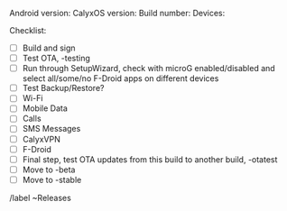 Android version:
CalyxOS version:
Build number:
Devices:

Checklist:
* [ ] Build and sign
* [ ] Test OTA, -testing
* [ ] Run through SetupWizard, check with microG enabled/disabled and select all/some/no F-Droid apps on different devices
* [ ] Test Backup/Restore?
* [ ] Wi-Fi
* [ ] Mobile Data
* [ ] Calls
* [ ] SMS Messages
* [ ] CalyxVPN
* [ ] F-Droid
* [ ] Final step, test OTA updates from this build to another build, -otatest
* [ ] Move to -beta
* [ ] Move to -stable

/label ~Releases
